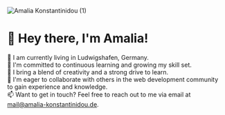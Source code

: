 ![Amalia Konstantinidou (1)](https://github.com/user-attachments/assets/4b799236-cb15-4f7b-99ba-72b4981999e8)

# 👋 Hey there, I'm Amalia!

👀 I am currently living in Ludwigshafen, Germany.  
🌱 I'm committed to continuous learning and growing my skill set.  
💼 I bring a blend of creativity and a strong drive to learn.  
💞️ I'm eager to collaborate with others in the web development community to gain experience and knowledge.  
📫 Want to get in touch? Feel free to reach out to me via email at mail@amalia-konstantinidou.de.
<!---
Ama-kon/Ama-kon is a ✨ special ✨ repository because its `README.md` (this file) appears on your GitHub profile.
You can click the Preview link to take a look at your changes.
--->
